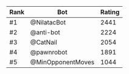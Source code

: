 Rank|Bot|Rating
---|---|---
#1|@NilatacBot|2441
#2|@anti-bot|2224
#3|@CatNail|2054
#4|@pawnrobot|1891
#5|@MinOpponentMoves|1044
